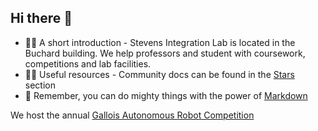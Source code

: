 ## Hi there 👋

- 🙋‍♀️ A short introduction - Stevens Integration Lab is located in the Buchard building. We help professors and student with coursework, competitions and lab facilities. 
- 👩‍💻 Useful resources - Community docs can be found in the [Stars](https://github.com/stevens-integration-lab?tab=stars) section
- 🧙 Remember, you can do mighty things with the power of [Markdown](https://docs.github.com/github/writing-on-github/getting-started-with-writing-and-formatting-on-github/basic-writing-and-formatting-syntax)

We host the annual [Gallois Autonomous Robot Competition](https://www.stevens.edu/page-basic/Gallois-Autonomous-Robot-Competition-2023)
